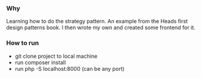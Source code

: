 ### Why

Learning how to do the strategy pattern. An example from the Heads first design patterns book.
I then wrote my own and created some frontend for it.

### How to run

-   git clone project to local machine
-   run composer install
-   run php -S localhost:8000 (can be any port)
